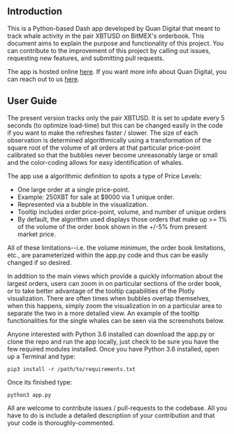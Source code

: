 ## Introduction

This is a Python-based Dash app developed by Quan Digital that meant to track whale activity in the pair XBTUSD on BitMEX's orderbook. This document aims to explain the purpose and functionality of this project. You can contribute to the improvement of this project by calling out issues, requesting new features, and submitting pull requests.

The app is hosted online [here](http://www.xbtwatcher.com). 
If you want more info about Quan Digital, you can reach out to us [here](https://www.quan.digital). 

## User Guide

The present version tracks  only the pair XBTUSD. It is set to update every 5 seconds (to optimize load-time) but this can be changed easily in the code if you want to make the refreshes faster / slower. 
The size of each observation is determined algorithmically using a transformation of the square root of the volume of all orders at that particular price-point calibrated so that the bubbles never become unreasonably large or small and  the color-coding allows for easy identification of whales. 

The app use a algorithmic definition to spots a type of Price Levels:
* One large order at a single price-point.
* Example: 250XBT for sale at $9000 via 1 unique order.
* Represented via a bubble in the visualization.
* Tooltip includes order price-point, volume, and number of unique orders
* By default, the algorithm used displays those orders that make up >= 1% of the volume of the order book shown in the +/-5% from present market price.

All of these limitations--i.e. the volume minimum, the order book limitations, etc., are parameterized within the app.py code and thus can be easily changed if so desired.

In addition to the main views which provide a quickly  information about the largest orders, users can zoom in on particular sections of the order book, or to take better advantage of the tooltip capabilities of the Plotly visualization. There are often times when bubbles overlap themselves, when this happens, simply zoom the visualization in on a particular area to separate the two in a more detailed view. An example of the tooltip functionalities for the single whales can be seen via the screenshots below.

Anyone interested with Python 3.6 installed can download the app.py or clone the repo and run the app locally, just check to be sure you have the few required modules installed. Once you have Python 3.6 installed, open up a Terminal and type:

    pip3 install -r /path/to/requirements.txt

Once its finished type:

    python3 app.py

All are welcome to contribute issues / pull-requests to the codebase. All you have to do is include a detailed description of your contribution and that your code is thoroughly-commented.
